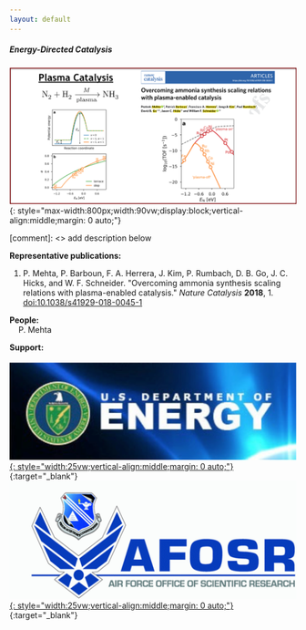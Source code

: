 ```yaml
---
layout: default
---
```


##### **Energy-Directed Catalysis**  

![](/group_data/research_images/energy_directed_catalysis.png){: style="max-width:800px;width:90vw;display:block;vertical-align:middle;margin: 0 auto;"}

[comment]: <> add description below

**Representative publications:**

1. P. Mehta, P. Barboun, F. A. Herrera, J. Kim, P. Rumbach, D. B. Go, J. C. Hicks, and W. F. Schneider. "Overcoming ammonia synthesis scaling relations with plasma-enabled catalysis." *Nature Catalysis* **2018**, 1. [doi:10.1038/s41929-018-0045-1](https://www.nature.com/articles/s41929-018-0045-1)


**People:**  
&nbsp;&nbsp;&nbsp;&nbsp;P. Mehta

**Support:**  
&nbsp;&nbsp;&nbsp;&nbsp;[![](/group_data/research_images/DOE_logo.png){: style="width:25vw;vertical-align:middle;margin: 0 auto;"}](https://www.energy.gov/){:target="_blank"}
&nbsp;&nbsp;&nbsp;&nbsp;[![](/group_data/research_images/AFOSR_logo.gif){: style="width:25vw;vertical-align:middle;margin: 0 auto;"}](http://www.wpafb.af.mil/afrl/afosr/){:target="_blank"}
